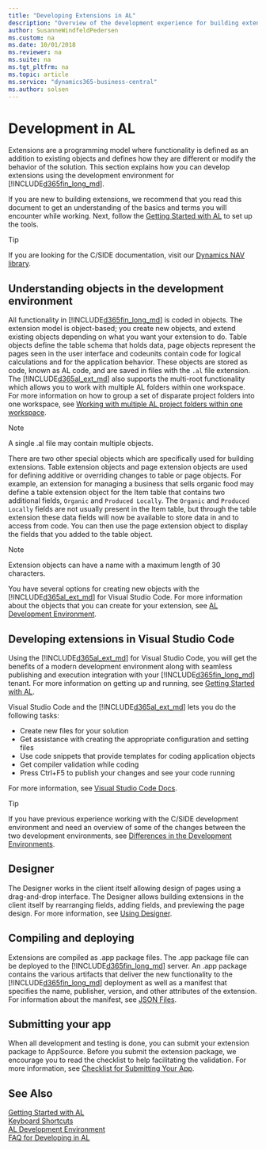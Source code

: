 ```yaml
---
title: "Developing Extensions in AL"
description: "Overview of the development experience for building extensions using the AL language."
author: SusanneWindfeldPedersen
ms.custom: na
ms.date: 10/01/2018
ms.reviewer: na
ms.suite: na
ms.tgt_pltfrm: na
ms.topic: article
ms.service: "dynamics365-business-central"
ms.author: solsen
---
```


 

# Development in AL
Extensions are a programming model where functionality is defined as an addition to existing objects and defines how they are different or modify the behavior of the solution. This section explains how you can develop extensions using the development environment for [!INCLUDE[d365fin_long_md](includes/d365fin_long_md.md)]. 

If you are new to building extensions, we recommend that you read this document to get an understanding of the basics and terms you will encounter while working. Next, follow the [Getting Started with AL](devenv-get-started.md) to set up the tools.

> [!TIP]  
> If you are looking for the C/SIDE documentation, visit our [Dynamics NAV library](/dynamics-nav/development).

## Understanding objects in the development environment
All functionality in [!INCLUDE[d365fin_long_md](includes/d365fin_long_md.md)] is coded in objects. The extension model is object-based; you create new objects, and extend existing objects depending on what you want your extension to do. Table objects define the table schema that holds data, page objects represent the pages seen in the user interface and codeunits contain code for logical calculations and for the application behavior. These objects are stored as code, known as AL code, and are saved in files with the `.al` file extension. The [!INCLUDE[d365al_ext_md](../includes/d365al_ext_md.md)] also supports the multi-root functionality which allows you to work with multiple AL folders within one workspace. 
For more information on how to group a set of disparate project folders into one workspace, see [Working with multiple AL project folders within one workspace](devenv-multiroot-workspaces.md).


> [!NOTE]  
> A single .al file may contain multiple objects.      

There are two other special objects which are specifically used for building extensions. Table extension objects and page extension objects are used for defining additive or overriding changes to table or page objects. For example, an extension for managing a business that sells organic food may define a table extension object for the Item table that contains two additional fields, `Organic` and `Produced Locally`. The `Organic` and `Produced Locally` fields are not usually present in the Item table, but through the table extension these data fields will now be available to store data in and to access from code. You can then use the page extension object to display the fields that you added to the table object.

> [!NOTE]  
> Extension objects can have a name with a maximum length of 30 characters.

You have several options for creating new objects with the [!INCLUDE[d365al_ext_md](../includes/d365al_ext_md.md)] for Visual Studio Code. For more information about the objects that you can create for your extension, see [AL Development Environment](devenv-reference-overview.md).

## Developing extensions in Visual Studio Code
Using the [!INCLUDE[d365al_ext_md](../includes/d365al_ext_md.md)] for Visual Studio Code, you will get the benefits of a modern development environment along with seamless publishing and execution integration with your [!INCLUDE[d365fin_long_md](includes/d365fin_long_md.md)] tenant. For more information on getting up and running, see [Getting Started with AL](devenv-get-started.md).

Visual Studio Code and the [!INCLUDE[d365al_ext_md](../includes/d365al_ext_md.md)] lets you do the following tasks:

- Create new files for your solution
- Get assistance with creating the appropriate configuration and setting files
- Use code snippets that provide templates for coding application objects
- Get compiler validation while coding
- Press Ctrl+F5 to publish your changes and see your code running

For more information, see [Visual Studio Code Docs](https://code.visualstudio.com/docs).

> [!TIP]
> If you have previous experience working with the C/SIDE development environment and need an overview of some of the changes between the two development environments, see [Differences in the Development Environments](devenv-differences.md).

## Designer
The Designer works in the client itself allowing design of pages using a drag-and-drop interface. The Designer allows building extensions in the client itself by rearranging fields, adding fields, and previewing the page design. For more information, see [Using Designer](devenv-inclient-designer.md).

## Compiling and deploying
Extensions are compiled as .app package files. The .app package file can be deployed to the [!INCLUDE[d365fin_long_md](includes/d365fin_long_md.md)] server. An .app package contains the various artifacts that deliver the new functionality to the [!INCLUDE[d365fin_long_md](includes/d365fin_long_md.md)] deployment as well as a manifest that specifies the name, publisher, version, and other attributes of the extension. For information about the manifest, see [JSON Files](devenv-json-files.md).

## Submitting your app
When all development and testing is done, you can submit your extension package to AppSource. Before you submit the extension package, we encourage you to read the checklist to help facilitating the validation. For more information, see [Checklist for Submitting Your App](devenv-checklist-submission.md).

## See Also
[Getting Started with AL](devenv-get-started.md)  
[Keyboard Shortcuts](devenv-keyboard-shortcuts.md)    
[AL Development Environment](devenv-reference-overview.md)  
[FAQ for Developing in AL](devenv-dev-faq.md)  
